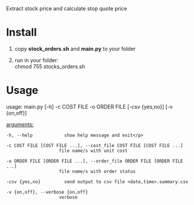 Extract stock price and calculate stop quote price

# Install
1) copy <b>stock_orders.sh</b> and <b>main.py</b> to your folder

2) run in your folder:<br>
  chmod 755 stocks_orders.sh
# Usage
usage: main.py [-h] -c COST FILE -o ORDER FILE [-csv {yes,no}] [-v {on,off}]

<u>arguments:</u>

    -h, --help            show help message and exit</p>

    -c COST FILE [COST FILE ...], --cost_file COST FILE [COST FILE ...]
                        file name/s with unit cost

    -o ORDER FILE [ORDER FILE ...], --order_file ORDER FILE [ORDER FILE ...]
                        file name/s with order status

    -csv {yes,no}         send output to csv file <date,time>.summary.csv

    -v {on,off}, --verbose {on,off}
                        verbose

